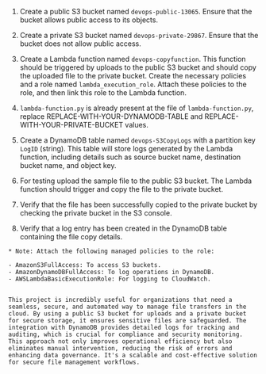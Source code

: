 
1. Create a public S3 bucket named `devops-public-13065`. Ensure that the bucket allows public access to its objects.

2. Create a private S3 bucket named `devops-private-29867`. Ensure that the bucket does not allow public access.

3. Create a Lambda function named `devops-copyfunction`. This function should be triggered by uploads to the public S3 bucket and should copy the uploaded file to the private bucket. Create the necessary policies and a role named `lambda_execution_role`. Attach these policies to the role, and then link this role to the Lambda function.

4. `lambda-function.py` is already present at the file of `lambda-function.py`, replace REPLACE-WITH-YOUR-DYNAMODB-TABLE and REPLACE-WITH-YOUR-PRIVATE-BUCKET values.

5. Create a DynamoDB table named `devops-S3CopyLogs` with a partition key `LogID` (string). This table will store logs generated by the Lambda function, including details such as source bucket name, destination bucket name, and object key.

6. For testing upload the sample file to the public S3 bucket. The Lambda function should trigger and copy the file to the private bucket.

7. Verify that the file has been successfully copied to the private bucket by checking the private bucket in the S3 console.

8. Verify that a log entry has been created in the DynamoDB table containing the file copy details.

```
* Note: Attach the following managed policies to the role:

- AmazonS3FullAccess: To access S3 buckets.
- AmazonDynamoDBFullAccess: To log operations in DynamoDB.
- AWSLambdaBasicExecutionRole: For logging to CloudWatch.


This project is incredibly useful for organizations that need a seamless, secure, and automated way to manage file transfers in the cloud. By using a public S3 bucket for uploads and a private bucket for secure storage, it ensures sensitive files are safeguarded. The integration with DynamoDB provides detailed logs for tracking and auditing, which is crucial for compliance and security monitoring. This approach not only improves operational efficiency but also eliminates manual intervention, reducing the risk of errors and enhancing data governance. It's a scalable and cost-effective solution for secure file management workflows.
